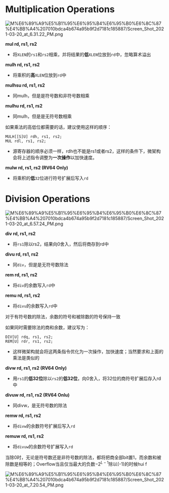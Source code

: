 # Multiplication Operations

![M%E6%89%A9%E5%B1%95%E6%95%B4%E6%95%B0%E6%8C%87%E4%BB%A4%207010bdca4b674a95b9f2d7181c185887/Screen_Shot_2021-03-20_at_6.31.22_PM.png](https://tva1.sinaimg.cn/large/008eGmZEly1goqleu86kqj314w06qmyg.jpg)

**mul rd, rs1, rs2**

- 将`XLEN`的`rs1`和`rs2`相乘，并将结果的**低**`XLEN`位放到`rd`中，忽略算术溢出

**mulh rd, rs1, rs2**

- 将乘积的**高**`XLEN`位放到`rd`中

**mulhsu rd, rs1, rs2**

- 同mulh，但是是符号数和非符号数相乘

**mulhu rd, rs1, rs2**

- 同mulh，但是是无符号数相乘

如果乘法的高低位都需要的话，建议使用这样的顺序：

```
MULH[[S]U] rdh, rs1, rs2;
MUL rdl, rs1, rs2;
```

- 源寄存器的顺序必须一样，rdh也不能是rs1或者rs2，这样的条件下，微架构会将上述指令调整为**一次操作**以加快速度。

**mulw rd, rs1, rs2 (RV64 Only)**

- 将乘积的**低**`32`位进行符号扩展后写入`rd`

# Division Operations

![M%E6%89%A9%E5%B1%95%E6%95%B4%E6%95%B0%E6%8C%87%E4%BB%A4%207010bdca4b674a95b9f2d7181c185887/Screen_Shot_2021-03-20_at_6.57.24_PM.png](https://tva1.sinaimg.cn/large/008eGmZEly1goqlezprkxj30qw047dgd.jpg)

**div rd, rs1, rs2**

- 将`rs1`除以rs2，结果向0舍入，然后将商存到rd中

**divu rd, rs1, rs2**

- 同`div`，但是是无符号数除法

**rem rd, rs1, rs2**

- 将`div`的余数写入`rd`中

**remu rd, rs1, rs2**

- 将`divu`的余数写入`rd`中

对于有符号数的除法，余数的符号和被除数的符号保持一致

如果同时需要除法的商和余数，建议写为：

```
DIV[U] rdq, rs1, rs2;
REM[U] rdr, rs1, rs2;
```

- 这样微架构就会将这两条指令优化为一次操作，加快速度；当然要求和上面的乘法是类似的

**divw rd, rs1, rs2 (RV64 Only)**

- 用`rs1`的**低32位**除以`rs2`的**低32位**，向0舍入，将32位的商符号扩展后存入rd中

**divuw rd, rs1, rs2 (RV64 Onlu)**

- 同divw，是无符号数的除法

**remw rd, rs1, rs2**

- 将`divw`的余数符号扩展后写入`rd`

**remuw rd, rs1, rs2**

- 将`divuw`的余数符号扩展写入`rd`

当除0时，无论是符号数还是非符号数的除法，都将把商全部bit置1，而余数和被除数是相等的；Overflow当且仅当最大的负数$-2^{L-1}$除以(-1)的时候hui f

![M%E6%89%A9%E5%B1%95%E6%95%B4%E6%95%B0%E6%8C%87%E4%BB%A4%207010bdca4b674a95b9f2d7181c185887/Screen_Shot_2021-03-20_at_7.20.54_PM.png](https://tva1.sinaimg.cn/large/008eGmZEly1goqlf0xt0lj30q4039mxi.jpg)